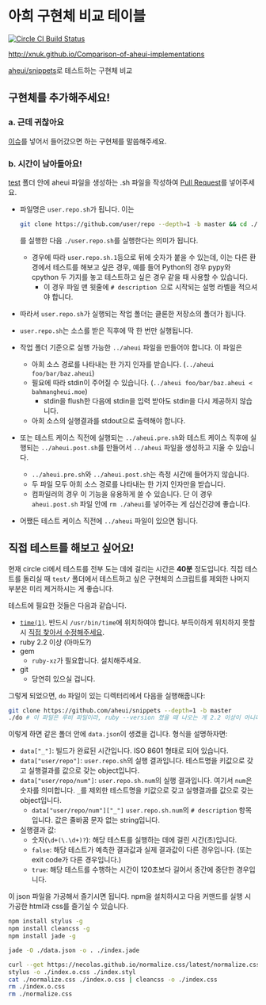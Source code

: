# 아희 구현체 비교 테이블
[![Circle CI Build Status](https://circleci.com/gh/xnuk/Comparison-of-aheui-implementations/tree/master.svg?circle-token=6f0e887d35b8a8aaad3551529e7c5e452602cbfd)](https://circleci.com/gh/xnuk/Comparison-of-aheui-implementations/tree/master)

http://xnuk.github.io/Comparison-of-aheui-implementations

[aheui/snippets](https://github.com/aheui/snippets)로 테스트하는 구현체 비교

## 구현체를 추가해주세요!
### a. 근데 귀찮아요
[이슈](https://github.com/xnuk/Comparison-of-aheui-implementations/issues)를 넣어서 들어갔으면 하는 구현체를 말씀해주세요.

### b. 시간이 남아돌아요!
[test](/test) 폴더 안에 aheui 파일을 생성하는 .sh 파일을 작성하여 [Pull Request](https://github.com/xnuk/Comparison-of-aheui-implementations/pulls)를 넣어주세요.
- 파일명은 `user.repo.sh`가 됩니다. 이는

  ```bash
  git clone https://github.com/user/repo --depth=1 -b master && cd ./repo
  ```

  를 실행한 다음 `./user.repo.sh`를 실행한다는 의미가 됩니다.
  - 경우에 따라 `user.repo.sh.1`등으로 뒤에 숫자가 붙을 수 있는데, 이는 다른 환경에서 테스트를 해보고 싶은 경우, 예를 들어 Python의 경우 pypy와 cpython 두 가지를 놓고 테스트하고 싶은 경우 같을 때 사용할 수 있습니다.
    - 이 경우 파일 맨 윗줄에 `# description `으로 시작되는 설명 라벨을 적으셔야 합니다.
- 따라서 `user.repo.sh`가 실행되는 작업 폴더는 클론한 저장소의 폴더가 됩니다.
- `user.repo.sh`는 소스를 받은 직후에 딱 한 번만 실행됩니다.
- 작업 폴더 기준으로 실행 가능한 `../aheui` 파일을 만들어야 합니다. 이 파일은
  - 아희 소스 경로를 나타내는 한 가지 인자를 받습니다. (`../aheui foo/bar/baz.aheui`)
  - 필요에 따라 stdin이 주어질 수 있습니다. (`../aheui foo/bar/baz.aheui < bahmangheui.moe`)
    - stdin을 flush한 다음에 stdin을 입력 받아도 stdin을 다시 제공하지 않습니다.
  - 아희 소스의 실행결과를 stdout으로 출력해야 합니다.
- 또는 테스트 케이스 직전에 실행되는 `../aheui.pre.sh`와 테스트 케이스 직후에 실행되는 `../aheui.post.sh`를 만들어서 `../aheui` 파일을 생성하고 지울 수 있습니다.
  - `../aheui.pre.sh`와 `../aheui.post.sh`는 측정 시간에 들어가지 않습니다.
  - 두 파일 모두 아희 소스 경로를 나타내는 한 가지 인자만을 받습니다.
  - 컴파일러의 경우 이 기능을 유용하게 쓸 수 있습니다. 단 이 경우 `aheui.post.sh` 파일 안에 `rm ./aheui`를 넣어주는 게 심신건강에 좋습니다.
- 어쨌든 테스트 케이스 직전에 `../aheui` 파일이 있으면 됩니다.

## 직접 테스트를 해보고 싶어요!
현재 circle ci에서 테스트를 전부 도는 데에 걸리는 시간은 **40분** 정도입니다. 직접 테스트를 돌리실 때 `test/` 폴더에서 테스트하고 싶은 구현체의 스크립트를 제외한 나머지 부분은 미리 제거하시는 게 좋습니다.

테스트에 필요한 것들은 다음과 같습니다.
- [`time(1)`](http://man7.org/linux/man-pages/man1/time.1.html). 반드시 `/usr/bin/time`에 위치하여야 합니다. 부득이하게 위치하지 못할 시 [직접 찾아서 수정해주세요](https://github.com/xnuk/Comparison-of-aheui-implementations/blob/master/do).
- ruby 2.2 이상 (아마도?)
- gem
  - `ruby-xz`가 필요합니다. 설치해주세요.
- git
  - 당연히 있으실 겁니다.

그렇게 되었으면, `do` 파일이 있는 디렉터리에서 다음을 실행해줍니다:
```bash
git clone https://github.com/aheui/snippets --depth=1 -b master
./do # 이 파일은 루비 파일이라, ruby --version 쳤을 때 나오는 게 2.2 이상이 아니라면 직접 ruby2.2 ./do 처럼 실행하셔도 됩니다.
```

이렇게 하면 같은 폴더 안에 `data.json`이 생겼을 겁니다. 형식을 설명하자면:
- `data["_"]`: 빌드가 완료된 시간입니다. ISO 8601 형태로 되어 있습니다.
- `data["user/repo"]`: `user.repo.sh`의 실행 결과입니다. 테스트명을 키값으로 갖고 실행결과를 값으로 갖는 object입니다.
- `data["user/repo/num"]`: `user.repo.sh.num`의 실행 결과입니다. 여기서 `num`은 숫자를 의미합니다. `_`를 제외한 테스트명을 키값으로 갖고 실행결과를 값으로 갖는 object입니다.
  - `data["user/repo/num"]["_"]` `user.repo.sh.num`의 `# description` 항목입니다. 값은 줄바꿈 문자 없는 string입니다.
- 실행결과 값:
  - 숫자(`\d+(\.\d+)?`): 해당 테스트를 실행하는 데에 걸린 시간(초)입니다.
  - `false`: 해당 테스트가 예측한 결과값과 실제 결과값이 다른 경우입니다. (또는 exit code가 다른 경우입니다.)
  - `true`: 해당 테스트를 수행하는 시간이 120초보다 길어서 중간에 중단한 경우입니다.

이 json 파일을 가공해서 즐기시면 됩니다. npm을 설치하시고 다음 커맨드를 실행 시 가공한 html과 css를 즐기실 수 있습니다.
```bash
npm install stylus -g
npm install cleancss -g
npm install jade -g

jade -O ./data.json -o . ./index.jade

curl --get https://necolas.github.io/normalize.css/latest/normalize.css > ./normalize.css
stylus -o ./index.o.css ./index.styl
cat ./normalize.css ./index.o.css | cleancss -o ./index.css
rm ./index.o.css
rm ./normalize.css
```
